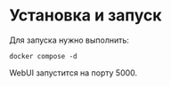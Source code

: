 # Установка и запуск
Для запуска нужно выполнить:
```
docker compose -d
```
WebUI запустится на порту 5000.
